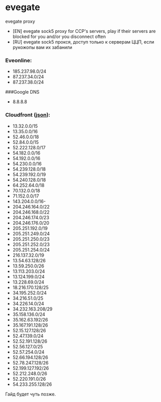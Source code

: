 # evegate
evegate proxy

* [EN] evegate sock5 proxy for CCP's servers, play if their servers are blocked for you and/or you disconnect often
* [RU] evegate sock5 прокся, доступ только к серверам ЦЦП, если рукожопы вам их забанили

### Eveonline:
* 185.237.98.0/24
* 87.237.34.0/24
* 87.237.38.0/24

###Google DNS
* 8.8.8.8

### Cloudfront ([json](https://d7uri8nf7uskq.cloudfront.net/tools/list-cloudfront-ips)):
* 13.32.0.0/15
* 13.35.0.0/16
* 52.46.0.0/18
* 52.84.0.0/15
* 52.222.128.0/17
* 54.182.0.0/16
* 54.192.0.0/16
* 54.230.0.0/16
* 54.239.128.0/18
* 54.239.192.0/19
* 54.240.128.0/18
* 64.252.64.0/18
* 70.132.0.0/18
* 71.152.0.0/17
* 143.204.0.0/16-
* 204.246.164.0/22
* 204.246.168.0/22
* 204.246.174.0/23
* 204.246.176.0/20
* 205.251.192.0/19
* 205.251.249.0/24
* 205.251.250.0/23
* 205.251.252.0/23
* 205.251.254.0/24
* 216.137.32.0/19
* 13.54.63.128/26
* 13.59.250.0/26
* 13.113.203.0/24
* 13.124.199.0/24
* 13.228.69.0/24
* 18.216.170.128/25
* 34.195.252.0/24
* 34.216.51.0/25
* 34.226.14.0/24
* 34.232.163.208/29
* 35.158.136.0/24
* 35.162.63.192/26
* 35.167.191.128/26
* 52.15.127.128/26
* 52.47.139.0/24
* 52.52.191.128/26
* 52.56.127.0/25
* 52.57.254.0/24
* 52.66.194.128/26
* 52.78.247.128/26
* 52.199.127.192/26
* 52.212.248.0/26
* 52.220.191.0/26
* 54.233.255.128/26

Гайд будет чуть позже.